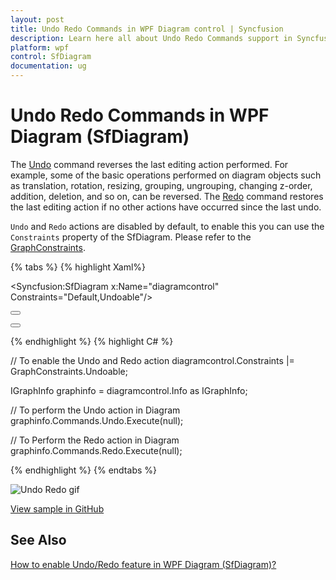 ```yaml
---
layout: post
title: Undo Redo Commands in WPF Diagram control | Syncfusion
description: Learn here all about Undo Redo Commands support in Syncfusion WPF Diagram (SfDiagram) control and more.
platform: wpf
control: SfDiagram
documentation: ug
---
```


# Undo Redo Commands in WPF Diagram (SfDiagram)

The [Undo](https://help.syncfusion.com/cr/wpf/Syncfusion.UI.Xaml.Diagram.IDiagramCommands.html#Syncfusion_UI_Xaml_Diagram_IDiagramCommands_Undo) command reverses the last editing action performed. For example, some of the basic operations performed on diagram objects such as translation, rotation, resizing, grouping, ungrouping, changing z-order, addition, deletion, and so on, can be reversed. The [Redo](https://help.syncfusion.com/cr/wpf/Syncfusion.UI.Xaml.Diagram.IDiagramCommands.html#Syncfusion_UI_Xaml_Diagram_IDiagramCommands_Redo) command restores the last editing action if no other actions have occurred since the last undo.

`Undo` and `Redo` actions are disabled by default, to enable this you can use the `Constraints` property of the SfDiagram.  Please refer to the [GraphConstraints](https://help.syncfusion.com/cr/wpf/Syncfusion.UI.Xaml.Diagram.GraphConstraints.html).

{% tabs %}
{% highlight Xaml%}

<Syncfusion:SfDiagram x:Name="diagramcontrol" Constraints="Default,Undoable"/>

<Button Height="50" Content="Undo" Name="Undo" Command="Syncfusion:DiagramCommands.Undo"></Button>

<Button Height="50" Content="Redo" Name="Redo" Command="Syncfusion:DiagramCommands.Redo"></Button>

{% endhighlight %}
{% highlight C# %}

// To enable the Undo and Redo action
diagramcontrol.Constraints |= GraphConstraints.Undoable;

IGraphInfo graphinfo = diagramcontrol.Info as IGraphInfo;

// To perform the Undo action in Diagram
graphinfo.Commands.Undo.Execute(null);

// To Perform the Redo action in Diagram
graphinfo.Commands.Redo.Execute(null);

{% endhighlight %}
{% endtabs %}

![Undo Redo gif](Commands_Images/Commands_img16.gif)

[View sample in GitHub](https://github.com/SyncfusionExamples/WPF-Diagram-Examples/tree/master/Samples/Commands/Undo%20Redo)

## See Also
[How to enable Undo/Redo feature in WPF Diagram (SfDiagram)?](https://support.syncfusion.com/kb/article/11090/how-to-enable-undo-redo-feature-in-wpf-diagram-sfdiagram)

